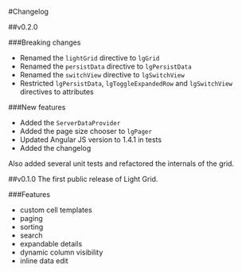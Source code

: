 #Changelog

##v0.2.0

###Breaking changes
* Renamed the `lightGrid` directive to `lgGrid`
* Renamed the `persistData` directive to `lgPersistData`
* Renamed the `switchView` directive to `lgSwitchView`
* Restricted `lgPersistData`, `lgToggleExpandedRow` and `lgSwitchView` directives to attributes

###New features
* Added the `ServerDataProvider`
* Added the page size chooser to `lgPager`
* Updated Angular JS version to 1.4.1 in tests
* Added the changelog

Also added several unit tests and refactored the internals of the grid.

##v0.1.0
The first public release of Light Grid.

###Features
* custom cell templates
* paging
* sorting
* search
* expandable details
* dynamic column visibility
* inline data edit